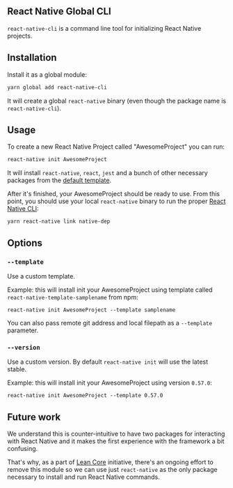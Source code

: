 ## React Native Global CLI

`react-native-cli` is a command line tool for initializing React Native projects.

## Installation

Install it as a global module:

```sh
yarn global add react-native-cli
```

It will create a global `react-native` binary (even though the package name is `react-native-cli`).

## Usage

To create a new React Native Project called "AwesomeProject" you can run:

```sh
react-native init AwesomeProject
```

It will install `react-native`, `react`, `jest` and a bunch of other necessary packages from the [default template](https://github.com/facebook/react-native/tree/master/template).

After it's finished, your AwesomeProject should be ready to use. From this point, you should use your local `react-native` binary to run the proper [React Native CLI](../cli):

```
yarn react-native link native-dep
```

## Options

### `--template`

Use a custom template.

Example: this will install init your AwesomeProject using template called `react-native-template-samplename` from npm:

```
react-native init AwesomeProject --template samplename
```

You can also pass remote git address and local filepath as a `--template` parameter.

### `--version`

Use a custom version. By default `react-native init` will use the latest stable.

Example: this will install init your AwesomeProject using version `0.57.0`:

```
react-native init AwesomeProject --template 0.57.0
```

## Future work

We understand this is counter-intuitive to have two packages for interacting with React Native and it makes the first experience with the framework a bit confusing.

That's why, as a part of [Lean Core](https://github.com/facebook/react-native/issues/23313) initiative, there's an ongoing effort to remove this module so we can use just `react-native` as the only package necessary to install and run React Native commands.
